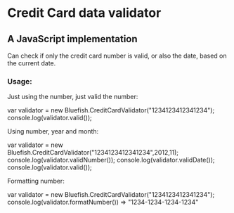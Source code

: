Credit Card data validator
==========================

A JavaScript implementation
---------------------------

Can check if only the credit card number is valid, or also the date, based on 
the current date.

### Usage:

Just using the number, just valid the number:

   var validator = new Bluefish.CreditCardValidator("1234123412341234");
   console.log(validator.valid());

Using number, year and month:

   var validator = new Bluefish.CreditCardValidator("1234123412341234",2012,11);
   console.log(validator.validNumber());
   console.log(validator.validDate());
   console.log(validator.valid());

Formatting number:

   var validator = new Bluefish.CreditCardValidator("1234123412341234");
   console.log(validator.formatNumber()) => "1234-1234-1234-1234"
